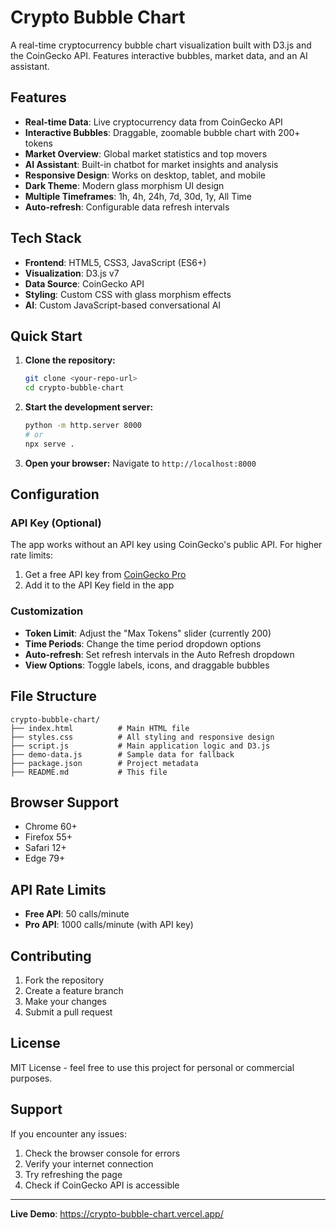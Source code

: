 # Crypto Bubble Chart

A real-time cryptocurrency bubble chart visualization built with D3.js and the CoinGecko API. Features interactive bubbles, market data, and an AI assistant.

## Features

- **Real-time Data**: Live cryptocurrency data from CoinGecko API
- **Interactive Bubbles**: Draggable, zoomable bubble chart with 200+ tokens
- **Market Overview**: Global market statistics and top movers
- **AI Assistant**: Built-in chatbot for market insights and analysis
- **Responsive Design**: Works on desktop, tablet, and mobile
- **Dark Theme**: Modern glass morphism UI design
- **Multiple Timeframes**: 1h, 4h, 24h, 7d, 30d, 1y, All Time
- **Auto-refresh**: Configurable data refresh intervals

## Tech Stack

- **Frontend**: HTML5, CSS3, JavaScript (ES6+)
- **Visualization**: D3.js v7
- **Data Source**: CoinGecko API
- **Styling**: Custom CSS with glass morphism effects
- **AI**: Custom JavaScript-based conversational AI

## Quick Start

1. **Clone the repository:**
   ```bash
   git clone <your-repo-url>
   cd crypto-bubble-chart
   ```

2. **Start the development server:**
   ```bash
   python -m http.server 8000
   # or
   npx serve .
   ```

3. **Open your browser:**
   Navigate to `http://localhost:8000`


## Configuration

### API Key (Optional)
The app works without an API key using CoinGecko's public API. For higher rate limits:
1. Get a free API key from [CoinGecko Pro](https://www.coingecko.com/en/api/pricing)
2. Add it to the API Key field in the app

### Customization
- **Token Limit**: Adjust the "Max Tokens" slider (currently 200)
- **Time Periods**: Change the time period dropdown options
- **Auto-refresh**: Set refresh intervals in the Auto Refresh dropdown
- **View Options**: Toggle labels, icons, and draggable bubbles

## File Structure

```
crypto-bubble-chart/
├── index.html          # Main HTML file
├── styles.css          # All styling and responsive design
├── script.js           # Main application logic and D3.js
├── demo-data.js        # Sample data for fallback
├── package.json        # Project metadata
├── README.md           # This file
```

## Browser Support

- Chrome 60+
- Firefox 55+
- Safari 12+
- Edge 79+

## API Rate Limits

- **Free API**: 50 calls/minute
- **Pro API**: 1000 calls/minute (with API key)

## Contributing

1. Fork the repository
2. Create a feature branch
3. Make your changes
4. Submit a pull request

## License

MIT License - feel free to use this project for personal or commercial purposes.

## Support

If you encounter any issues:
1. Check the browser console for errors
2. Verify your internet connection
3. Try refreshing the page
4. Check if CoinGecko API is accessible

---

**Live Demo**: https://crypto-bubble-chart.vercel.app/
